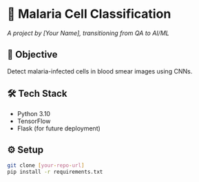 # 🦠 Malaria Cell Classification  
*A project by [Your Name], transitioning from QA to AI/ML*  

## 🎯 Objective  
Detect malaria-infected cells in blood smear images using CNNs.  

## 🛠️ Tech Stack  
- Python 3.10  
- TensorFlow  
- Flask (for future deployment)  

## ⚙️ Setup  
```bash  
git clone [your-repo-url]  
pip install -r requirements.txt  